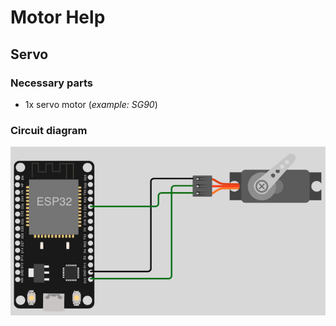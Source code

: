 # Motor Help

## Servo

### Necessary parts

- 1x servo motor (_example: SG90_)

### Circuit diagram

![circuit_diagram_servo_motor.png](../../images/help/circuit_diagram_servo_motor.png)
